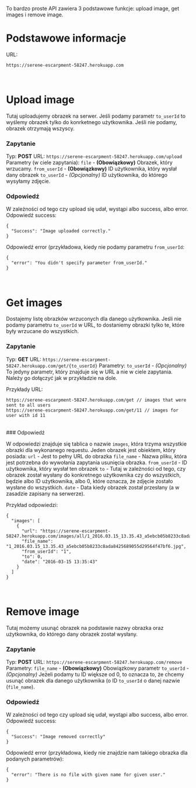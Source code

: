 To bardzo proste API zawiera 3 podstawowe funkcje: upload image, get images i remove image.

# Podstawowe informacje
URL:
```
https://serene-escarpment-58247.herokuapp.com
```

<br />

# Upload image
Tutaj uploadujemy obrazek na serwer. Jeśli podamy parametr `to_userId` to wyślemy obrazek tylko do konrketnego użytkownika. Jeśli nie podamy, obrazek otrzymają wszyscy.

### Zapytanie
Typ: **POST**
URL: `https://serene-escarpment-58247.herokuapp.com/upload`
Parametry (w ciele zapytania):
`file` - **(Obowiązkowy)** Obrazek, który wrzucamy.
`from_userId` - **(Obowiązkowy)** ID użytkownika, który wysłał dany obrazek
`to_userId` - _(Opcjonalny)_ ID użytkownika, do którego wysyłamy zdjęcie.
<br />
### Odpowiedź
W zależności od tego czy upload się udał, wystąpi albo success, albo error. Odpowiedź success:
```
{
  "Success": "Image uploaded correctly."
}
```

Odpowiedź error (przykładowa, kiedy nie podamy parametru `from_userId`:
```
{
  "error": "You didn't specify parameter from_userId."
}
```

<br />

# Get images
Dostajemy listę obrazków wrzuconych dla danego użytkownika. Jeśli nie podamy parametru `to_userId` w URL, to dostaniemy obrazki tylko te, które były wrzucane do wszystkich.

### Zapytanie

Typ: **GET**
URL: `https://serene-escarpment-58247.herokuapp.com/get/{to_userId}`
Parametry:
`to_userId` - _(Opcjonalny)_ To jedyny parametr, który znajduje się w URL a nie w ciele zapytania. Należy go dołączyć jak w przykładzie na dole.

Przykłady URL:
```
https://serene-escarpment-58247.herokuapp.com/get // images that were sent to all users
https://serene-escarpment-58247.herokuapp.com/get/11 // images for user with id 11
```
<br />
### Odpowiedź

W odpowiedzi znajduje się tablica o nazwie `images`, która trzyma wszystkie obrazki dla wykonanego requestu. Jeden obrazek jest obiektem, który posiada:
`url` - Jest to pełny URL do obrazka
`file_name` - Nazwa pliku, która jest potrzebna do wywołania zapytania usunięcia obrazka.
`from_userId` - ID użytkownika, który wysłał ten obrazek
`to` - Tutaj w zależności od tego, czy obrazek został wysłany do konkretnego użytkownika czy do wszystkich, będzie albo ID użytkownika, albo 0, które oznacza, że zdjęcie zostało wysłane do wszystkich.
`date` - Data kiedy obrazek został przesłany (a w zasadzie zapisany na serwerze).

Przykład odpowiedzi:
```
{
  "images": [
    {
      "url": "https://serene-escarpment-58247.herokuapp.com/images/all/1_2016.03.15_13.35.43_a5ebcb05b8233c8ada8425689055d29564f47bf6.jpg",
      "file_name": "1_2016.03.15_13.35.43_a5ebcb05b8233c8ada8425689055d29564f47bf6.jpg",
      "from_userId": "1",
      "to": 0,
      "date": "2016-03-15 13:35:43"
    }
  ]
}
```
<br />

# Remove image
Tutaj możemy usunąć obrazek na podstawie nazwy obrazka oraz użytkownika, do którego dany obrazek został wysłany.

### Zapytanie

Typ: **POST**
URL: `https://serene-escarpment-58247.herokuapp.com/remove`
Parametry:
`file_name` - **(Obowiązkowy)** Obowiązkowy parametr
`to_userId` - _(Opcjonalny)_ Jeżeli podamy tu ID większe od 0, to oznacza to, że chcemy usunąć obrazek dla danego użytkownika (o ID `to_userId` o danej nazwie (`file_name`).
<br />
### Odpowiedź

W zależności od tego czy upload się udał, wystąpi albo success, albo error. Odpowiedź success:
```
{
  "Success": "Image removed correctly"
}
```

Odpowiedź error (przykładowa, kiedy nie znajdzie nam takiego obrazka dla podanych parametrów):
```
{
  "error": "There is no file with given name for given user."
}
```
